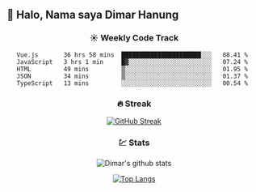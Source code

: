 ## 👋 Halo, Nama saya **Dimar Hanung**

<center>

### :sunny: Weekly Code Track
<!--START_SECTION:waka-->
```text
Vue.js       36 hrs 58 mins  ██████████████████████░░░   88.41 % 
JavaScript   3 hrs 1 min     █▓░░░░░░░░░░░░░░░░░░░░░░░   07.24 % 
HTML         49 mins         ▒░░░░░░░░░░░░░░░░░░░░░░░░   01.95 % 
JSON         34 mins         ▒░░░░░░░░░░░░░░░░░░░░░░░░   01.37 % 
TypeScript   13 mins         ░░░░░░░░░░░░░░░░░░░░░░░░░   00.54 % 
```
<!--END_SECTION:waka-->

### :fire: Streak

[![GitHub Streak](http://github-readme-streak-stats.herokuapp.com?user=dimar-hanung)](https://git.io/streak-stats)

### :chart: Stats

![Dimar's github stats](https://github-readme-stats.vercel.app/api?username=dimar-hanung&show_icons=true&theme=vue)

[![Top Langs](https://github-readme-stats.vercel.app/api/top-langs/?username=dimar-hanung)](#)

</center>
